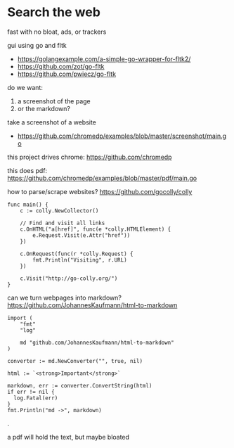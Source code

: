 
# Search the web

fast with no bloat, ads, or trackers

gui using go and fltk

- https://golangexample.com/a-simple-go-wrapper-for-fltk2/
- https://github.com/zot/go-fltk
- https://github.com/pwiecz/go-fltk

do we want:
1. a screenshot of the page
2. or the markdown?

take a screenshot of a website
- https://github.com/chromedp/examples/blob/master/screenshot/main.go

this project drives chrome: https://github.com/chromedp

this does pdf: https://github.com/chromedp/examples/blob/master/pdf/main.go

how to parse/scrape websites?
https://github.com/gocolly/colly

    func main() {
        c := colly.NewCollector()

        // Find and visit all links
        c.OnHTML("a[href]", func(e *colly.HTMLElement) {
            e.Request.Visit(e.Attr("href"))
        })

        c.OnRequest(func(r *colly.Request) {
            fmt.Println("Visiting", r.URL)
        })

        c.Visit("http://go-colly.org/")
    }

can we turn webpages into markdown?
https://github.com/JohannesKaufmann/html-to-markdown

    import (
        "fmt"
        "log"

        md "github.com/JohannesKaufmann/html-to-markdown"
    )

    converter := md.NewConverter("", true, nil)

    html := `<strong>Important</strong>`

    markdown, err := converter.ConvertString(html)
    if err != nil {
      log.Fatal(err)
    }
    fmt.Println("md ->", markdown)

.

a pdf will hold the text, but maybe bloated